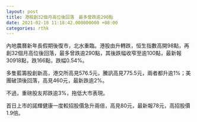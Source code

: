```yaml
---
layout: post
title: 港股創32個月高位後回落　最多曾跌逾290點
date: 2021-02-18 11:18:42.000000000 +08:00
categories: rthk
---
```


內地農曆新年長假期後復市，北水重臨。港股由升轉跌，恒生指數高開98點，再創32個月高位後回落，最多曾跌逾290點，其後跌幅收窄至逾100點，最新報30918點，跌166點，跌幅0.54%。

多隻藍籌股創新高，港交所高見576.5元，騰訊高見775.5元，兩者都升逾1%；美團破頂後回落，高見460元，最新跌逾2%。

不過，重磅股友邦跌逾3%，拖低大市表現。

首日上市的諾輝健康一度較招股價急升兩倍，高見80元，最新報78元，高招股價1.9倍。
